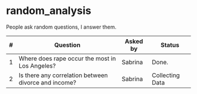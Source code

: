 # random_analysis
People ask random questions, I answer them.  

\# | Question | Asked by | Status |
|---|---|---|---|
1 | Where does rape occur the most in Los Angeles?| Sabrina | Done. |
2 | Is there any correlation between divorce and income? | Sabrina | Collecting Data |
